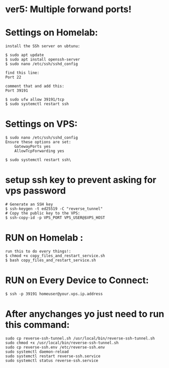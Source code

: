 # ver5: Multiple forwand ports!

# Settings on Homelab:
    
    install the SSh server on ubtunu:

    $ sudo apt update
    $ sudo apt install openssh-server
    $ sudo nano /etc/ssh/sshd_config

    find this line:
    Port 22

    comment that and add this:
    Port 39191

    $ sudo ufw allow 39191/tcp
    $ sudo systemctl restart ssh

   


# Settings on VPS:

    $ sudo nano /etc/ssh/sshd_config
    Ensure these options are set:
        GatewayPorts yes
        AllowTcpForwarding yes

    $ sudo systemctl restart ssh\

# setup ssh key to prevent asking for vps password 
    # Generate an SSH key
    $ ssh-keygen -t ed25519 -C "reverse_tunnel"
    # Copy the public key to the VPS:
    $ ssh-copy-id -p VPS_PORT VPS_USER@$VPS_HOST

# RUN on Homelab :

    run this to do every things!:
    $ chmod +x copy_files_and_restart_service.sh
    $ bash copy_files_and_restart_service.sh
    
# RUN on Every Device to Connect:
    $ ssh -p 39191 homeuser@your.vps.ip.address



# After anychanges yo just need to run this command:  

   
    sudo cp reverse-ssh-tunnel.sh /usr/local/bin/reverse-ssh-tunnel.sh
    sudo chmod +x /usr/local/bin/reverse-ssh-tunnel.sh
    sudo cp reverse-ssh.env /etc/reverse-ssh.env
    sudo systemctl daemon-reload
    sudo systemctl restart reverse-ssh.service
    sudo systemctl status reverse-ssh.service

